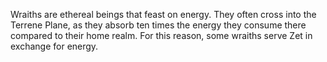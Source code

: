Wraiths are ethereal beings that feast on energy. They often cross into the Terrene Plane, as they absorb ten times the energy they consume there compared to their home realm. For this reason, some wraiths serve Zet in exchange for energy.
